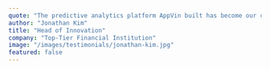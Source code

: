 ```yaml
---
quote: "The predictive analytics platform AppVin built has become our competitive advantage. It's increased our trading accuracy by 23%, reduced risk exposure by 41%, and generated $12.7M in additional profit. Their expertise in AI and finance is extraordinary."
author: "Jonathan Kim"
title: "Head of Innovation"
company: "Top-Tier Financial Institution"
image: "/images/testimonials/jonathan-kim.jpg"
featured: false
---
```

